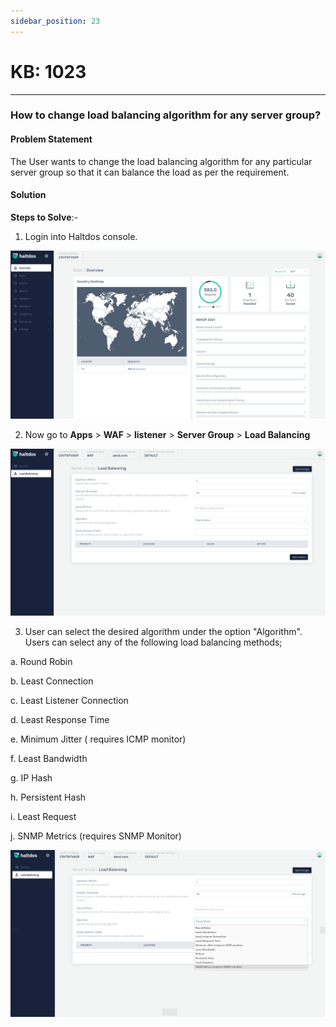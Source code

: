```yaml
---
sidebar_position: 23
---
```


# KB: 1023
-----------

### **How to change load balancing algorithm for any server group?**

#### **Problem Statement**

The User wants to change the load balancing algorithm for any particular server group so that it can balance the load as per the requirement.

#### **Solution**

**Steps to Solve**:-

1. Login into Haltdos console.

![kb-1023](/img/waf/v7/kb/overview_kb_1023_1.png)

2. Now go to  **Apps** > **WAF** > **listener** > **Server Group** > **Load Balancing**

![kb-1023](/img/waf/v7/kb/load_kb_1023_2.png)

3. User can select the desired algorithm under the option "Algorithm". Users can select any of the following load balancing methods;

a. Round Robin

b. Least Connection 

c. Least Listener Connection 

d. Least Response Time

e. Minimum Jitter ( requires ICMP monitor)

f. Least Bandwidth 

g. IP Hash

h. Persistent Hash 

i. Least Request

j. SNMP Metrics (requires SNMP Monitor)

![kb-1023](/img/waf/v7/kb/load_kb_1023_3.png)
